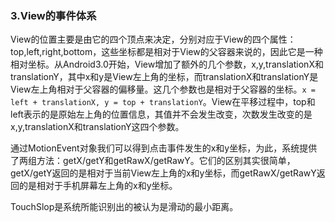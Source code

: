 ### 3.View的事件体系

View的位置主要是由它的四个顶点来决定，分别对应于View的四个属性：top,left,right,bottom，这些坐标都是相对于View的父容器来说的，因此它是一种相对坐标。从Android3.0开始，View增加了额外的几个参数，x,y,translationX和translationY，其中x和y是View左上角的坐标，而translationX和translationY是View左上角相对于父容器的偏移量。这几个参数也是相对于父容器的坐标。``x = left + translationX, y = top + translationY``。View在平移过程中，top和left表示的是原始左上角的位置信息，其值并不会发生改变，次数发生改变的是x,y,translationX和translationY这四个参数。

通过MotionEvent对象我们可以得到点击事件发生的x和y坐标，为此，系统提供了两组方法：getX/getY和getRawX/getRawY。它们的区别其实很简单，getX/getY返回的是相对于当前View左上角的x和y坐标，而getRawX/getRawY返回的是相对于手机屏幕左上角的x和y坐标。

TouchSlop是系统所能识别出的被认为是滑动的最小距离。